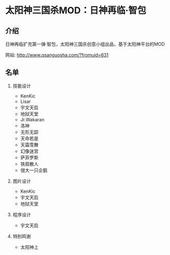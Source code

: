 太阳神三国杀MOD：日神再临·智包
==========

介绍
----------

日神再临扩充第一弹·智包，太阳神三国杀创意小组出品，基于太阳神平台的MOD

网站: http://www.qsanguosha.com/?fromuid=631

名单
----------

1. 技能设计
    * KenKic
    * Lisar
    * 宇文天启
    * 地狱天堂
    * Jr.Wakaran
    * 洛神
    * 无形无踪
    * 天命若是
    * 天霜雪舞
    * 幻像迷宫
    * 萨菲罗斯
    * 铁扇散人
    * 很大一只企鹅

2. 图片设计
    * KenKic
    * 宇文天启
    * 地狱天堂

3. 程序设计
    * 宇文天启

4. 特别鸣谢
    * 太阳神上

